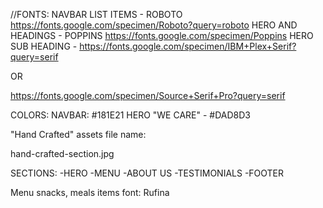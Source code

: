//FONTS:
NAVBAR LIST ITEMS - ROBOTO https://fonts.google.com/specimen/Roboto?query=roboto
HERO AND HEADINGS - POPPINS https://fonts.google.com/specimen/Poppins
HERO SUB HEADING - https://fonts.google.com/specimen/IBM+Plex+Serif?query=serif 

OR

https://fonts.google.com/specimen/Source+Serif+Pro?query=serif

COLORS:
NAVBAR: #181E21
HERO "WE CARE" - #DAD8D3

"Hand Crafted" assets file name:

hand-crafted-section.jpg

SECTIONS:
-HERO
-MENU
-ABOUT US
-TESTIMONIALS
-FOOTER

Menu
snacks, meals items font: Rufina